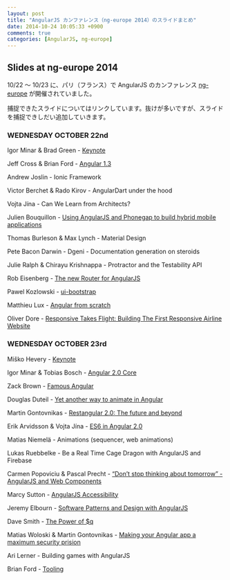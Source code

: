 ```yaml
---
layout: post
title: "AngularJS カンファレンス（ng-europe 2014）のスライドまとめ"
date: 2014-10-24 10:05:33 +0900
comments: true
categories: [AngularJS, ng-europe]
---
```


## Slides at ng-europe 2014

10/22 〜 10/23 に、パリ（フランス）で AngularJS のカンファレンス [ng-europe](http://ngeurope.org) が開催されていました。

捕捉できたスライドについてはリンクしています。抜けが多いですが、スライドを捕捉できしだい追加していきます。

### WEDNESDAY OCTOBER 22nd

Igor Minar & Brad Green - [Keynote](https://docs.google.com/presentation/d/1-M5U0B6JI2JKU2ibVmU-xKkR7a88Uz1ZN0pc2lEuGzE/edit#slide=id.p)

Jeff Cross & Brian Ford - [Angular 1.3](https://drive.google.com/file/d/0Bw6GBXhPGkUGcEVuQlFMQklnUTA/view)

Andrew Joslin - Ionic Framework

Victor Berchet & Rado Kirov - AngularDart under the hood

Vojta Jína - Can We Learn from Architects?

Julien Bouquillon - [Using AngularJS and Phonegap to build hybrid mobile applications](http://blog.revolunet.com/ngeurope-angular-cordova/#1)

Thomas Burleson & Max Lynch - Material Design

Pete Bacon Darwin - Dgeni - Documentation generation on steroids

Julie Ralph & Chirayu Krishnappa - Protractor and the Testability API

Rob Eisenberg - [The new Router for AngularJS](http://www.slideshare.net/RobEisenberg/ngeurope-the-new-router)

Pawel Kozlowski - [ui-bootstrap](https://github.com/pkozlowski-opensource/ng-europe-2014)

Matthieu Lux - [Angular from scratch](https://github.com/Swiip/angular-from-scratch)

Oliver Dore - [Responsive Takes Flight: Building The First Responsive Airline Website](http://www.slideshare.net/workandco/vx-ng-europe)

### WEDNESDAY OCTOBER 23rd

Miško Hevery - [Keynote](https://docs.google.com/presentation/d/1hr2IM-8G-0RzpB-WY8pLHvxqNggKPzUO0KvEv1IKPws/mobilepresent?slide=id.g3e58cc2be_3300)

Igor Minar & Tobias Bosch - [Angular 2.0 Core](https://docs.google.com/presentation/d/1XQP0_NTzCUcFweauLlkZpbbhNVYbYy156oD--KLmXsk/edit#slide=id.p)

Zack Brown - [Famous Angular](http://thomasstreet.com/ngeurope/)

Douglas Duteil - [Yet another way to animate in Angular](https://docs.google.com/presentation/d/1W-0qR2LDmdeAv_3uGC1w6HyB-8Zc6ANwx1WM5wJrsx0/edit#slide=id.g4e26e863f_179)

Martin Gontovnikas - [Restangular 2.0: The future and beyond](http://mgonto.github.io/restangular20-ngeurope-talk/)

Erik Arvidsson & Vojta Jína - [ES6 in Angular 2.0](http://arv.github.io/ngeurope/#/)

Matias Niemelä - Animations (sequencer, web animations)

Lukas Ruebbelke - Be a Real Time Cage Dragon with AngularJS and Firebase

Carmen Popoviciu & Pascal Precht - [“Don’t stop thinking about tomorrow” - AngularJS and Web Components](http://slidedeck.io/PascalPrecht/dont-stop-thinking-about-tomorrow)

Marcy Sutton - [AngularJS Accessibility](http://marcysutton.github.io/angular-a11y/#/)

Jeremy Elbourn - [Software Patterns and Design with AngularJS](https://docs.google.com/presentation/d/1eOL6ZaT-WqqC5q5D_uwE2EJxKmdWmfmXkkD4T47iYHk/edit#slide=id.g4e203762d_065)

Dave Smith - [The Power of $q](http://slides.com/djsmith/the-power-of-angular-q/#/)

Matias Woloski & Martin Gontovnikas - [Making your Angular app a maximum security prision](https://speakerdeck.com/mgonto/make-your-spa-a-maximum-security-prison)

Ari Lerner - Building games with AngularJS

Brian Ford - [Tooling](https://docs.google.com/presentation/d/16RJPOvWMePMTkvDrugOakV9uyGFRMd3PZ3g5UofhfIY/edit#slide=id.p)
